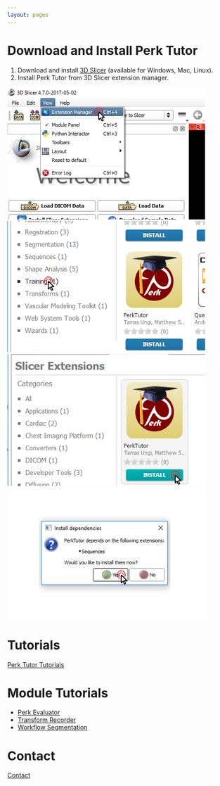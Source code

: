 ```yaml
---
layout: pages
---
```

# Download and Install Perk Tutor

1. Download and install [3D Slicer](http://download.slicer.org) (available for Windows, Mac, Linux).
1. Install Perk Tutor from 3D Slicer extension manager.

![Slicer View Menu](images/SlicerViewMenu.png)
![Slicer Training Category](images/SlicerTrainingCategory.png)
![Slicer Install PerkTutor](images/SlicerPerkTutorInstall.png)
![Slicer Install Sequences](images/SlicerSequencesInstall.png)

# Tutorials

[Perk Tutor Tutorials](https://github.com/PerkTutor/PerkTutor/wiki/PerkTutor-Tutorials)

# Module Tutorials

* [Perk Evaluator](https://github.com/PerkTutor/PerkEvaluator/wiki/Tutorials)
* [Transform Recorder](https://github.com/PerkTutor/TransformRecorder/wiki/Tutorials)
* [Workflow Segmentation](https://github.com/PerkTutor/WorkflowSegmentation/wiki/Tutorials)

# Contact

[Contact](https://github.com/PerkTutor/PerkTutor/wiki/Contact)